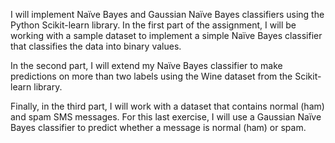 I will implement Naïve Bayes and Gaussian Naïve Bayes classifiers using the Python Scikit-learn library. In the first part of the assignment, I will be working with a sample dataset to implement a simple Naïve Bayes classifier that classifies the data into binary values.

In the second part, I will extend my Naïve Bayes classifier to make predictions on more than two labels using the Wine dataset from the Scikit-learn library.

Finally, in the third part, I will work with a dataset that contains normal (ham) and spam SMS messages. For this last exercise, I will use a Gaussian Naïve Bayes classifier to predict whether a message is normal (ham) or spam.
